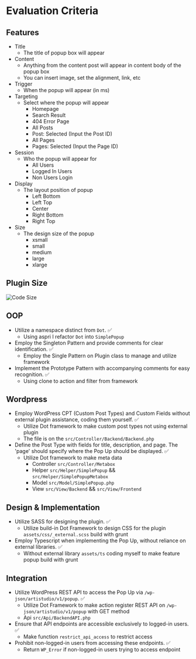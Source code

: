 # Evaluation Criteria

## Features
- Title
  - The title of popup box will appear
- Content
  - Anything from the content post will appear in content body of the popup box
  - You can insert image, set the alignment, link, etc
- Trigger
  - When the popup will appear (in ms)
- Targeting
  - Select where the popup will appear
    - Homepage
    - Search Result
    - 404 Error Page
    - All Posts
    - Post: Selected (Input the Post ID)
    - All Pages
    - Pages: Selected (Input the Page ID)
- Session
  - Who the popup will appear for
    - All Users
    - Logged In Users
    - Non Users Login
- Display
  - The layout position of popup
    - Left Bottom
    - Left Top
    - Center
    - Right Bottom
    - Right Top
- Size
  - The design size of the popup
    - xsmall
    - small
    - medium
    - large
    - xlarge

## Plugin Size
<img src="https://img.shields.io/github/languages/code-size/isonnymichael/simplepopup-framework" alt="Code Size">

## OOP
- Utilize a namespace distinct from `Dot`. ✅
  - Using aspri I refactor `Dot` into `SimplePopup`
- Employ the Singleton Pattern and provide comments for clear identification. ✅
  - Employ the Single Pattern on Plugin class to manage and utilize framework
- Implement the Prototype Pattern with accompanying comments for easy recognition. ✅
  - Using clone to action and filter from framework

## Wordpress
- Employ WordPress CPT (Custom Post Types) and Custom Fields without external plugin assistance, coding them yourself. ✅
  - Utilize Dot framework to make custom post types not using external plugin
  - The file is on the `src/Controller/Backend/Backend.php`
- Define the Post Type with fields for title, description, and page. The 'page' should specify where the Pop Up should be displayed. ✅
  - Utilize Dot framework to make meta data
    - Controller `src/Controller/Metabox`
    - Helper `src/Helper/SimplePopup` && `src/Helper/SimplePopupMetabox`
    - Model `src/Model/SimplePopup.php`
    - View `src/View/Backend` && `src/View/Frontend`

## Design & Implementation
- Utilize SASS for designing the plugin. ✅
  - Utilize build-in Dot Framework to design CSS for the plugin `assets/css/_external.scss` build with grunt
- Employ Typescript when implementing the Pop Up, without reliance on external libraries. ✅
  - Without external library `assets/ts` coding myself to make feature popup build with grunt

## Integration
- Utilize WordPress REST API to access the Pop Up via `/wp-json/artistudio/v1/popup`. ✅
  - Utilize Dot Framework to make action register REST API on `/wp-json/artistudio/v1/popup` with GET method
  - Api `src/Api/BackendAPI.php`
- Ensure that API endpoints are accessible exclusively to logged-in users. ✅
  - Make function `restrict_api_access` to restrict access
- Prohibit non-logged-in users from accessing these endpoints. ✅
  - Return `WP_Error` if non-logged-in users trying to access endpoint

